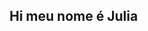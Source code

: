 ## Hi meu nome é Julia 

<!--
**Juliaferreira17/juliaferreira17** is a ✨ _special_ ✨ repository because its `README.md` (this file) appears on your GitHub profile.

Here are some ideas to get you started:

- 🔭 I’m currently working on scrat e java script
- 🤔 I’m looking for help with java script
- 💬 Ask me about gosto de conversas mais profundaa, sobre a biblia, vida...
- 📫 How to reach me: 00001118690382sp@al.educacao.sp.gov.br
- 😄 Pronouns: ela/dela 
- ⚡ Fun fact: não sei mexer no computador, estou aprendendo agora nas aulas, não sabia nem copiar e colar 

-->
